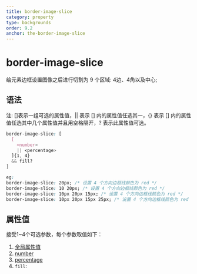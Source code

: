 ```yaml
---
title: border-image-slice
category: property
type: backgrounds
order: 9.2
anchor: the-border-image-slice
---
```


# border-image-slice

给元素边框设置图像之后进行切割为 9 个区域: 4边、4角以及中心;

## 语法

注: []表示一组可选的属性值，|| 表示 [] 内的属性值任选其一，{} 表示 [] 内的属性值任选其中几个属性值并且用空格隔开，? 表示此属性值可选。

```css
border-image-slice: [
  [
    <number>
    || <percentage>
  ]{1, 4}
  && fill?
]

eg:
border-image-slice: 20px; /* 设置 4 个方向边框线颜色为 red */
border-image-slice: 10 20px; /* 设置 4 个方向边框线颜色为 red */
border-image-slice: 10px 20px 15px; /* 设置 4 个方向边框线颜色为 red */
border-image-slice: 10px 20px 15px 25px; /* 设置 4 个方向边框线颜色为 red */
```

## 属性值

接受1~4个可选参数，每个参数取值如下：

1. [全局属性值](/front-end/CSS/values#anchor-值类型)
1. [number](/front-end/CSS/values#anchor-数字类型定义)
1. [percentage](/front-end/CSS/values#anchor-值类型)
1. `fill`:
